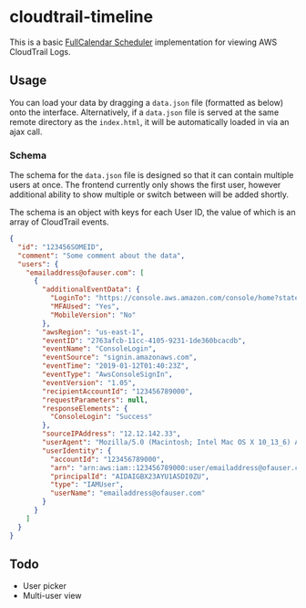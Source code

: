 # cloudtrail-timeline
This is a basic [FullCalendar Scheduler](https://fullcalendar.io/scheduler) implementation for viewing AWS CloudTrail Logs.

## Usage
You can load your data by dragging a `data.json` file (formatted as below) onto the interface. Alternatively, if a `data.json` file is served at the same remote directory as the `index.html`, it will be automatically loaded in via an ajax call.

### Schema
The schema for the `data.json` file is designed so that it can contain multiple users at once. The frontend currently only shows the first user, however additional ability to show multiple or switch between will be added shortly.

The schema is an object with keys for each User ID, the value of which is an array of CloudTrail events.
```json
{
  "id": "123456SOMEID",
  "comment": "Some comment about the data",
  "users": {
    "emailaddress@ofauser.com": [
      {
        "additionalEventData": {
          "LoginTo": "https://console.aws.amazon.com/console/home?state=hashArgs%23&isauthcode=true",
          "MFAUsed": "Yes",
          "MobileVersion": "No"
        },
        "awsRegion": "us-east-1",
        "eventID": "2763afcb-11cc-4105-9231-1de360bcacdb",
        "eventName": "ConsoleLogin",
        "eventSource": "signin.amazonaws.com",
        "eventTime": "2019-01-12T01:40:23Z",
        "eventType": "AwsConsoleSignIn",
        "eventVersion": "1.05",
        "recipientAccountId": "123456789000",
        "requestParameters": null,
        "responseElements": {
          "ConsoleLogin": "Success"
        },
        "sourceIPAddress": "12.12.142.33",
        "userAgent": "Mozilla/5.0 (Macintosh; Intel Mac OS X 10_13_6) AppleWebKit/537.36 (KHTML, like Gecko) Chrome/71.0.3578.98 Safari/537.36",
        "userIdentity": {
          "accountId": "123456789000",
          "arn": "arn:aws:iam::123456789000:user/emailaddress@ofauser.com",
          "principalId": "AIDAIGBX23AYU1ASDI0ZU",
          "type": "IAMUser",
          "userName": "emailaddress@ofauser.com"
        }
      }
    ]
  }
}
```

## Todo
- User picker
- Multi-user view